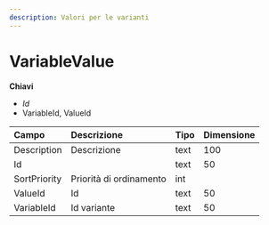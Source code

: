 ```yaml
---
description: Valori per le varianti
---
```


# VariableValue

**Chiavi**

* _Id_
* VariableId, ValueId

| Campo | Descrizione | Tipo | Dimensione |
| :--- | :--- | :--- | :--- |
| Description | Descrizione | text | 100 |
| Id |  | text | 50 |
| SortPriority | Priorità di ordinamento | int |  |
| ValueId | Id | text | 50 |
| VariableId | Id variante | text | 50 |


